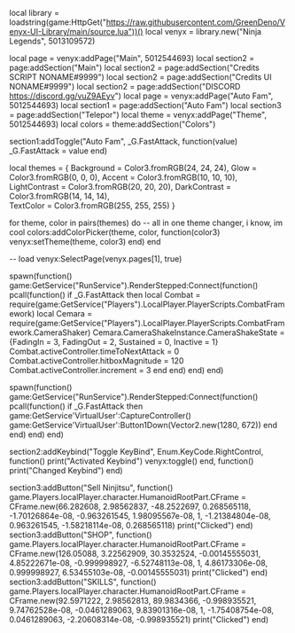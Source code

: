 local library = loadstring(game:HttpGet("https://raw.githubusercontent.com/GreenDeno/Venyx-UI-Library/main/source.lua"))()
local venyx = library.new("Ninja Legends", 5013109572)
 
local page = venyx:addPage("Main", 5012544693)
local section2 = page:addSection("Main")
local section2 = page:addSection("Credits SCRIPT NONAME#9999")
local section2 = page:addSection("Credits UI NONAME#9999")
local section2 = page:addSection("DISCORD https://discord.gg/vuZ9AEyv")
local page = venyx:addPage("Auto Fam", 5012544693)
local section1 = page:addSection("Auto Fam")
local section3 = page:addSection("Telepor")
local theme = venyx:addPage("Theme", 5012544693)
local colors = theme:addSection("Colors")
 
 
section1:addToggle("Auto Fam", _G.FastAttack, function(value)
_G.FastAttack = value
end)
 
 
local themes = {
Background = Color3.fromRGB(24, 24, 24),
Glow = Color3.fromRGB(0, 0, 0),
Accent = Color3.fromRGB(10, 10, 10),
LightContrast = Color3.fromRGB(20, 20, 20),
DarkContrast = Color3.fromRGB(14, 14, 14),  
TextColor = Color3.fromRGB(255, 255, 255)
}
 
 
for theme, color in pairs(themes) do -- all in one theme changer, i know, im cool
colors:addColorPicker(theme, color, function(color3)
venyx:setTheme(theme, color3)
end)
end
 
-- load
venyx:SelectPage(venyx.pages[1], true)
 
 
 
 
 
spawn(function()
   game:GetService("RunService").RenderStepped:Connect(function()
    pcall(function()
        if _G.FastAttack then
            local Combat = require(game:GetService("Players").LocalPlayer.PlayerScripts.CombatFramework)
            local Cemara = require(game:GetService("Players").LocalPlayer.PlayerScripts.CombatFramework.CameraShaker)
            Cemara.CameraShakeInstance.CameraShakeState = {FadingIn = 3, FadingOut = 2, Sustained = 0, Inactive = 1}
            Combat.activeController.timeToNextAttack = 0
            Combat.activeController.hitboxMagnitude = 120
            Combat.activeController.increment = 3
        end
    end)
end) 
end)
 
 
spawn(function()
   game:GetService("RunService").RenderStepped:Connect(function()
    pcall(function()
        if _G.FastAttack then
            game:GetService'VirtualUser':CaptureController()
            game:GetService'VirtualUser':Button1Down(Vector2.new(1280, 672))
        end
    end)
end) 
end)


section2:addKeybind("Toggle KeyBind", Enum.KeyCode.RightControl, function()
print("Activated Keybind")
venyx:toggle()
end, function()
print("Changed Keybind")
end)



section3:addButton("Sell Ninjitsu", function()
game.Players.localPlayer.character.HumanoidRootPart.CFrame = CFrame.new(66.282608, 2.98562837, -48.2522697, 0.268565118, -1.70126864e-08, -0.963261545, 1.98095567e-08, 1, -1.21384804e-08, 0.963261545, -1.58218114e-08, 0.268565118)
print("Clicked")
end)
section3:addButton("SHOP", function()
game.Players.localPlayer.character.HumanoidRootPart.CFrame = CFrame.new(126.05088, 3.22562909, 30.3532524, -0.00145555031, 4.85222671e-08, -0.999998927, -6.52748113e-08, 1, 4.86173306e-08, 0.999998927, 6.53455103e-08, -0.00145555031)
print("Clicked")
end)
section3:addButton("SKILLS", function()
game.Players.localPlayer.character.HumanoidRootPart.CFrame = CFrame.new(92.5971222, 2.98562813, 89.9834366, -0.998935521, 9.74762528e-08, -0.0461289063, 9.83901316e-08, 1, -1.75408754e-08, 0.0461289063, -2.20608314e-08, -0.998935521)
print("Clicked")
end)
